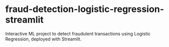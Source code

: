 # fraud-detection-logistic-regression-streamlit
Interactive ML project to detect fraudulent transactions using Logistic Regression, deployed with Streamlit.
